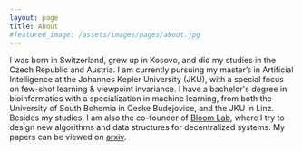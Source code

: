 ```yaml
---
layout: page
title: About
#featured_image: /assets/images/pages/about.jpg
---
```


I was born in Switzerland, grew up in Kosovo, and did my studies in the Czech Republic and Austria. I am currently pursuing my master’s in Artificial Intelligence at the Johannes Kepler University (JKU), with a special focus on few-shot learning & viewpoint invariance. I have a bachelor's degree in bioinformatics with a specialization in machine learning, from both the University of South Bohemia in Ceske Budejovice, and the JKU in Linz. Besides my studies, I am also the co-founder of [Bloom Lab](https://bloomlab.io), where I try to design new algorithms and data structures for decentralized systems. My papers can be viewed on [arxiv](https://arxiv.org/search/cs?searchtype=author&query=Ramabaja%2C+L).
